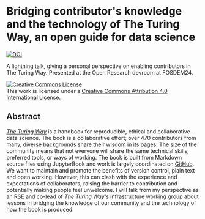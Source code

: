 # Bridging contributor's knowledge and the technology of The Turing Way, an open guide for data science

[![DOI](https://zenodo.org/badge/DOI/10.5281/zenodo.10624870.svg)](https://doi.org/10.5281/zenodo.10624870)


A lightning talk, giving a personal perspective on enabling contributors in The Turing Way.
Presented at the Open Research devroom at FOSDEM24.

<a rel="license" href="http://creativecommons.org/licenses/by/4.0/"><img alt="Creative Commons License" style="border-width:0" src="https://i.creativecommons.org/l/by/4.0/88x31.png" /></a><br />This work is licensed under a <a rel="license" href="http://creativecommons.org/licenses/by/4.0/">Creative Commons Attribution 4.0 International License</a>.

## Abstract

[_The Turing Way_](https://the-turing-way.netlify.app/index.html) is a handbook for reproducible, ethical and collaborative data science.
The book is a collaborative effort; over 470 contributors from many, diverse backgrounds share their wisdom in its pages.
The size of the community means that not everyone will share the same technical skills, preferred tools, or ways of working.
The book is built from Markdown source files using JupyterBook and work is largely coordinated on [GitHub](https://github.com/the-turing-way).
We want to maintain and promote the benefits of version control, plain text and open working.
However, this can clash with the experience and expectations of collaborators, raising the barrier to contribution and potentially making people feel unwelcome.
I will talk from my perspective as an RSE and co-lead of _The Turing Way's_ infrastructure working group about lessons in bridging the knowledge of our community and the technology of how the book is produced.
